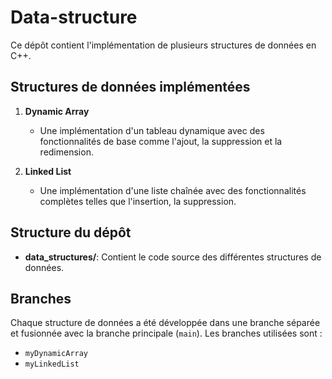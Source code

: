 # Data-structure

Ce dépôt contient l'implémentation de plusieurs structures de données en C++.

## Structures de données implémentées

1. **Dynamic Array**
    - Une implémentation d'un tableau dynamique avec des fonctionnalités de base comme l'ajout, la suppression et la redimension.
    
2. **Linked List**
    - Une implémentation d'une liste chaînée avec des fonctionnalités complètes telles que l'insertion, la suppression.

## Structure du dépôt

- **data_structures/**: Contient le code source des différentes structures de données.

## Branches

Chaque structure de données a été développée dans une branche séparée et fusionnée avec la branche principale (`main`). Les branches utilisées sont :
- `myDynamicArray`
- `myLinkedList`
